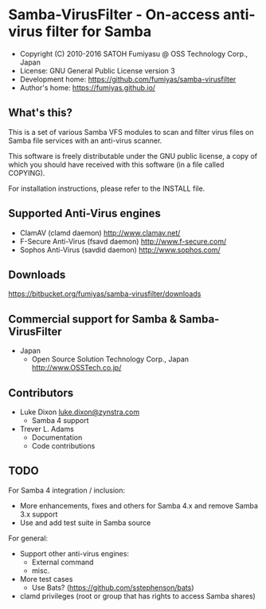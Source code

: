 Samba-VirusFilter - On-access anti-virus filter for Samba
======================================================================

  * Copyright (C) 2010-2016 SATOH Fumiyasu @ OSS Technology Corp., Japan
  * License: GNU General Public License version 3
  * Development home: <https://github.com/fumiyas/samba-virusfilter>
  * Author's home: <https://fumiyas.github.io/>

What's this?
---------------------------------------------------------------------

This is a set of various Samba VFS modules to scan and filter virus
files on Samba file services with an anti-virus scanner.

This software is freely distributable under the GNU public license, a
copy of which you should have received with this software (in a file
called COPYING).

For installation instructions, please refer to the INSTALL file.

Supported Anti-Virus engines
---------------------------------------------------------------------

  * ClamAV (clamd daemon)
    http://www.clamav.net/
  * F-Secure Anti-Virus (fsavd daemon)
    http://www.f-secure.com/
  * Sophos Anti-Virus (savdid daemon)
    http://www.sophos.com/

Downloads
---------------------------------------------------------------------

  https://bitbucket.org/fumiyas/samba-virusfilter/downloads

Commercial support for Samba & Samba-VirusFilter
---------------------------------------------------------------------

  * Japan
    * Open Source Solution Technology Corp., Japan
      http://www.OSSTech.co.jp/

Contributors
---------------------------------------------------------------------

  * Luke Dixon <luke.dixon@zynstra.com>
    * Samba 4 support
  * Trever L. Adams
    * Documentation
    * Code contributions

TODO
---------------------------------------------------------------------

For Samba 4 integration / inclusion:

  * More enhancements, fixes and others for Samba 4.x and
    remove Samba 3.x support
  * Use and add test suite in Samba source

For general:

  * Support other anti-virus engines:
    * External command
    * misc.
  * More test cases
    * Use Bats? (https://github.com/sstephenson/bats)
  * clamd privileges (root or group that has rights to access Samba shares)


